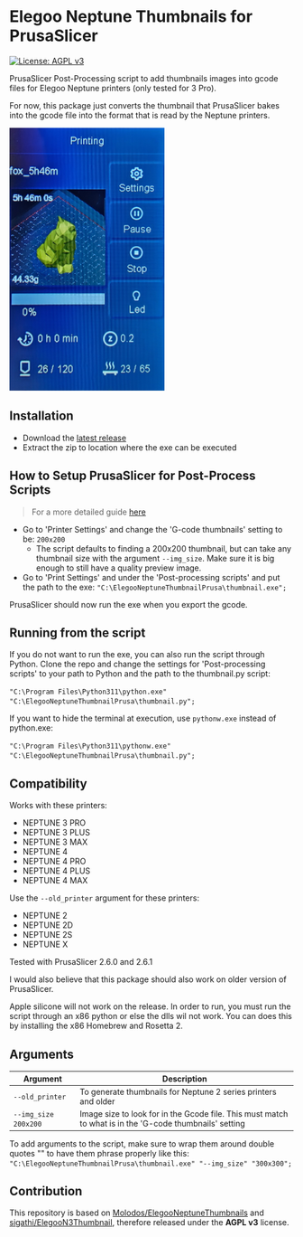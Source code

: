 # Elegoo Neptune Thumbnails for PrusaSlicer

[![License: AGPL v3](https://img.shields.io/badge/License-AGPL%20v3-blue.svg)](https://www.gnu.org/licenses/agpl-3.0)

PrusaSlicer Post-Processing script to add thumbnails images into gcode files for Elegoo Neptune printers (only tested for 3 Pro).

For now, this package just converts the thumbnail that PrusaSlicer bakes into the gcode file into the format that is read by the Neptune printers.

<img src="images/main.jpg" width='275'>

## Installation

- Download the [latest release](https://github.com/TheJMaster28/ElegooNeptuneThumbnailPrusa/releases)
- Extract the zip to location where the exe can be executed


## How to Setup PrusaSlicer for Post-Process Scripts

> For a more detailed guide [here](https://github.com/TheJMaster28/ElegooNeptuneThumbnailPrusa/wiki/Setup-Post%E2%80%90Process-Scripts-in-PrusaSlicer)

- Go to 'Printer Settings' and change the 'G-code thumbnails' setting to be: `200x200`
  - The script defaults to finding a 200x200 thumbnail, but can take any thumbnail size with the argument `--img_size`. Make sure it is big enough to still have a quality preview image.   
- Go to 'Print Settings' and under the 'Post-processing scripts' and put the path to the exe: `"C:\ElegooNeptuneThumbnailPrusa\thumbnail.exe";`

PrusaSlicer should now run the exe when you export the gcode.

## Running from the script

If you do not want to run the exe, you can also run the script through Python. Clone the repo and change the settings for 'Post-processing scripts' to your path to Python and the path to the thumbnail.py script:

`"C:\Program Files\Python311\python.exe" "C:\ElegooNeptuneThumbnailPrusa\thumbnail.py";`

If you want to hide the terminal at execution, use `pythonw.exe` instead of python.exe:

`"C:\Program Files\Python311\pythonw.exe" "C:\ElegooNeptuneThumbnailPrusa\thumbnail.py";`
## Compatibility

Works with these printers:

- NEPTUNE 3 PRO
- NEPTUNE 3 PLUS
- NEPTUNE 3 MAX
- NEPTUNE 4
- NEPTUNE 4 PRO
- NEPTUNE 4 PLUS
- NEPTUNE 4 MAX

Use the `--old_printer` argument for these printers:

- NEPTUNE 2
- NEPTUNE 2D
- NEPTUNE 2S
- NEPTUNE X


Tested with PrusaSlicer 2.6.0 and 2.6.1

I would also believe that this package should also work on older version of PrusaSlicer.

Apple silicone will not work on the release. In order to run, you must run the script through an x86 python or else the dlls wil not work. You can does this by installing the x86 Homebrew and Rosetta 2.


## Arguments

| Argument             | Description                                                                                             |
| -------------------- | ------------------------------------------------------------------------------------------------------- |
| `--old_printer`      | To generate thumbnails for Neptune 2 series printers and older                                          |
| `--img_size 200x200` | Image size to look for in the Gcode file. This must match to what is in the 'G-code thumbnails' setting |

To add arguments to the script, make sure to wrap them around double quotes "" to have them phrase properly like this:
`"C:\ElegooNeptuneThumbnailPrusa\thumbnail.exe" "--img_size" "300x300";`


## Contribution

This repository is based on [Molodos/ElegooNeptuneThumbnails](https://github.com/Molodos/ElegooNeptuneThumbnails) and [sigathi/ElegooN3Thumbnail](https://github.com/sigathi/ElegooN3Thumbnail), therefore
released under the **AGPL v3** license.
